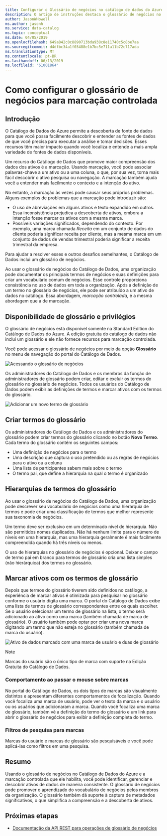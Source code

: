 ```yaml
---
title: Configurar o Glossário de negócios no catálogo de dados do Azure
description: O artigo de instruções destaca o glossário de negócios no Catálogo de Dados do Azure para definir e usar um vocabulário de negócios comum para marcar ativos de dados registrados.
author: JasonWHowell
ms.author: jasonh
ms.service: data-catalog
ms.topic: conceptual
ms.date: 04/05/2019
ms.openlocfilehash: 649a842c8c8890713bda938c8e11740c5c8be7aa
ms.sourcegitcommit: d4dfbc34a1f03488e1b7bc5e711a11b72c717ada
ms.translationtype: MT
ms.contentlocale: pt-BR
ms.lasthandoff: 06/13/2019
ms.locfileid: "61001864"
---
```

# <a name="set-up-the-business-glossary-for-governed-tagging"></a>Como configurar o glossário de negócios para marcação controlada

## <a name="introduction"></a>Introdução

O Catálogo de Dados do Azure permite a descoberta de fonte de dados para que você possa facilmente descobrir e entender as fontes de dados de que você precisa para executar a análise e tomar decisões. Esses recursos têm maior impacto quando você localiza e entende a mais ampla variedade de fontes de dados disponíveis.

Um recurso do Catálogo de Dados que promove maior compreensão dos dados dos ativos é a marcação. Usando marcação, você pode associar palavras-chave a um ativo ou a uma coluna, o que, por sua vez, torna mais fácil descobrir o ativo pesquisa ou navegação. A marcação também ajuda você a entender mais facilmente o contexto e a intenção do ativo.

No entanto, a marcação às vezes pode causar seus próprios problemas. Alguns exemplos de problemas que a marcação pode introduzir são:

* O uso de abreviações em alguns ativos e texto expandido em outros. Essa inconsistência prejudica a descoberta de ativos, embora a intenção fosse marcar os ativos com a mesma marca.
* Possíveis variações significados, dependendo do contexto. Por exemplo, uma marca chamada *Receita* em um conjunto de dados do cliente poderia significar receita por cliente, mas a mesma marca em um conjunto de dados de vendas trimestral poderia significar a receita trimestral da empresa.  

Para ajudar a resolver esses e outros desafios semelhantes, o Catálogo de Dados inclui um glossário de negócios.

Ao usar o glossário de negócios do Catálogo de Dados, uma organização pode documentar os principais termos de negócios e suas definições para criar um vocabulário comum de negócios. Esse controle proporciona consistência no uso de dados em toda a organização. Após a definição de um termo no glossário de negócios, ele pode ser atribuído a um ativo de dados no catálogo. Essa abordagem, *marcação controlada*, é a mesma abordagem que a de marcação.

## <a name="glossary-availability-and-privileges"></a>Disponibilidade de glossário e privilégios

O glossário de negócios está disponível somente na Standard Edition do Catálogo de Dados do Azure. A edição gratuita do catálogo de dados não inclui um glossário e ele não fornece recursos para marcação controlada.

Você pode acessar o glossário de negócios por meio da opção **Glossário** no menu de navegação do portal do Catálogo de Dados.  

![Acessando o glossário de negócios](./media/data-catalog-how-to-business-glossary/01-portal-menu.png)

Os administradores do Catálogo de Dados e os membros da função de administradores de glossário podem criar, editar e excluir os termos do glossário no glossário de negócios. Todos os usuários do Catálogo de Dados podem exibir as definições de termos e marcar ativos com os termos do glossário.

![Adicionar um novo termo de glossário](./media/data-catalog-how-to-business-glossary/02-new-term.png)

## <a name="creating-glossary-terms"></a>Criar termos do glossário

Os administradores do Catálogo de Dados e os administradores do glossário podem criar termos do glossário clicando no botão **Novo Termo**. Cada termo do glossário contém os seguintes campos:

* Uma definição de negócios para o termo
* Uma descrição que captura o uso pretendido ou as regras de negócios para o ativo ou a coluna
* Uma lista de participantes sabem mais sobre o termo
* O termo pai, que define a hierarquia na qual o termo é organizado

## <a name="glossary-term-hierarchies"></a>Hierarquias de termos do glossário

Ao usar o glossário de negócios do Catálogo de Dados, uma organização pode descrever seu vocabulário de negócios como uma hierarquia de termos e pode criar uma classificação de termos que melhor represente sua taxonomia de negócios.

Um termo deve ser exclusivo em um determinado nível de hierarquia. Não são permitidos nomes duplicados. Não há nenhum limite para o número de níveis em uma hierarquia, mas uma hierarquia geralmente é mais facilmente compreendida quando há três níveis ou menos.

O uso de hierarquias no glossário de negócios é opcional. Deixar o campo de termo pai em branco para termos de glossário cria uma lista simples (não hierárquica) dos termos no glossário.  

## <a name="tagging-assets-with-glossary-terms"></a>Marcar ativos com os termos de glossário

Depois que termos do glossário tiverem sido definidos no catálogo, a experiência de marcar ativos é otimizada para pesquisar no glossário conforme o usuário digita uma marca. O portal do Catálogo de Dados exibe uma lista de termos de glossário correspondentes entre os quais escolher. Se o usuário selecionar um termo de glossário na lista, o termo será adicionado ao ativo como uma marca (também chamada de marca de glossário). O usuário também pode optar por criar uma nova marca digitando um termo que não esteja no glossário (também chamada de marca do usuário).

![Ativo de dados marcado com uma marca de usuário e duas de glossário](./media/data-catalog-how-to-business-glossary/03-tagged-asset.png)

> [!NOTE]
> Marcas do usuário são o único tipo de marca com suporte na Edição Gratuita do Catálogo de Dados.

### <a name="hover-behavior-on-tags"></a>Comportamento ao passar o mouse sobre marcas

No portal do Catálogo de Dados, os dois tipos de marcas são visualmente distintos e apresentam diferentes comportamentos de focalização. Quando você focaliza uma marca de usuário, pode ver o texto da marca e o usuário ou os usuários que adicionaram a marca. Quando você focaliza uma marca de glossário, também vê a definição do termo do glossário e um link para abrir o glossário de negócios para exibir a definição completa do termo.

### <a name="search-filters-for-tags"></a>Filtros de pesquisa para marcas

Marcas do usuário e marcas de glossário são pesquisáveis e você pode aplicá-las como filtros em uma pesquisa.

## <a name="summary"></a>Resumo

Usando o glossário de negócios no Catálogo de Dados do Azure e a marcação controlada que ele habilita, você pode identificar, gerenciar e descobrir ativos de dados de maneira consistente. O glossário de negócios pode promover o aprendizado do vocabulário de negócios pelos membros da organização. O glossário também dá suporte à captura de metadados significativos, o que simplifica a compreensão e a descoberta de ativos.

## <a name="next-steps"></a>Próximas etapas

* [Documentação da API REST para operações de glossário de negócios](/rest/api/datacatalog/data-catalog-glossary)
